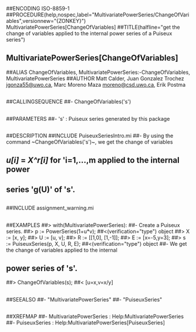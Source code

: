##ENCODING ISO-8859-1
##PROCEDURE(help,nospec,label="MultivariatePowerSeries/ChangeOfVariables",versionnew="{ZONKEY}") MultivariatePowerSeries[ChangeOfVariables]
##TITLE(halfline="get the change of variables applied to the internal power series of a Puiseux series")
##    MultivariatePowerSeries[ChangeOfVariables]
##ALIAS ChangeOfVariables, MultivariatePowerSeries:-ChangeOfVariables, MultivariatePowerSeries
##AUTHOR Matt Calder, Juan Gonzalez Trochez jgonza55@uwo.ca, Marc Moreno Maza moreno@csd.uwo.ca, Erik Postma
##
##CALLINGSEQUENCE
##- ChangeOfVariables('s')
##
##PARAMETERS
##- 's' : Puiseux series generated by this package
##
##DESCRIPTION
##INCLUDE PuiseuxSeriesIntro.mi
##-	By using the command ~ChangeOfVariables('s')~, we get the change of variables 
##	_u[i]_ = _X^r[i]_ for 'i=1,...,m applied to the internal power 
##	series 'g(U)' of 's'.
##
##INCLUDE assignment_warning.mi
##
##EXAMPLES
##> with(MultivariatePowerSeries):
##- Create a Puiseux series. 
##> p := PowerSeries(1+u*v); 
##<(verification="type") object
##>	X := [x, y]; 
##>	U := [u, v]; 
##>	R := [[1,0], [1,-1]]; 
##>	E := [x=-5,y=3];
##> s := PuiseuxSeries(p, X, U, R, E);
##<(verification="type") object
##- We get the change of variables applied to the internal
##	power series of 's'.
##> ChangeOfVariables(s);
##<	[u=x,v=x/y]
##
##SEEALSO
##- "MultivariatePowerSeries"
##- "PuiseuxSeries"
## 
##XREFMAP
##- MultivariatePowerSeries : Help:MultivariatePowerSeries
##- PuiseuxSeries : Help:MultivariatePowerSeries[PuiseuxSeries]
